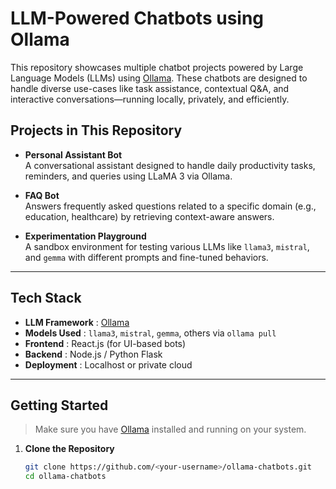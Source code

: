# LLM-Powered Chatbots using Ollama

This repository showcases multiple chatbot projects powered by Large Language Models (LLMs) using [Ollama](https://ollama.com). These chatbots are designed to handle diverse use-cases like task assistance, contextual Q&A, and interactive conversations—running locally, privately, and efficiently.

##  Projects in This Repository

- **Personal Assistant Bot**  
  A conversational assistant designed to handle daily productivity tasks, reminders, and queries using LLaMA 3 via Ollama.

- **FAQ Bot**  
  Answers frequently asked questions related to a specific domain (e.g., education, healthcare) by retrieving context-aware answers.

- **Experimentation Playground**  
  A sandbox environment for testing various LLMs like `llama3`, `mistral`, and `gemma` with different prompts and fine-tuned behaviors.

---

##  Tech Stack

- **LLM Framework** : [Ollama](https://ollama.com)  
- **Models Used** : `llama3`, `mistral`, `gemma`, others via `ollama pull`
- **Frontend** : React.js (for UI-based bots)  
- **Backend** : Node.js / Python Flask  
- **Deployment** : Localhost or private cloud

---

##  Getting Started

>  Make sure you have [Ollama](https://ollama.com/download) installed and running on your system.

1. **Clone the Repository**
   ```bash
   git clone https://github.com/<your-username>/ollama-chatbots.git
   cd ollama-chatbots
